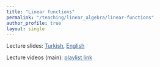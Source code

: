 ```yaml
---
title: "Linear functions"
permalink: "/teaching/linear_algebra/linear-functions"
author_profile: true
layout: single
---
```


Lecture slides: <a href="https://sirmatel.github.io/assets/files/linear_algebra/dogrusal-fonksiyonlar.pdf" style="color: #2d5a8c">Turkish</a>, <a href="https://stanford.edu/class/engr108/lectures/02-linear-fcts.pdf" style="color: #2d5a8c">English</a>

Lecture videos (main): <a href="https://www.youtube.com/playlist?list=PLrj5Wewrq33axDxIUi-biQ-XaT0rN-Y0e" style="color: #2d5a8c">playlist link</a>
